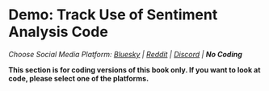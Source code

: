 # Demo: Track Use of Sentiment Analysis Code
_Choose Social Media Platform: <a href='../../../bsky/ch09_privacy/04_tracking_use/03_demo_track_use.html'>Bluesky</a> | <a href='../../../reddit/ch09_privacy/04_tracking_use/03_demo_track_use.html'>Reddit</a> | <a href='../../../discord/ch09_privacy/04_tracking_use/03_demo_track_use.html'>Discord</a> | __No Coding___

__This section is for coding versions of this book only. If you want to look at code, please select one of the platforms.__